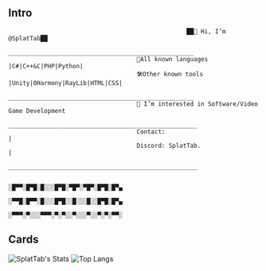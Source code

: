 ## Intro
                                                      ██👋 Hi, I’m @SplatTab██
                                        ____________________________________________________
                                        📝All known languages |C#|C++&C|PHP|Python|           
                                        🛠️Other known tools |Unity|0Harmony|RayLib|HTML|CSS|
                                        ____________________________________________________
                                        👀 I’m interested in Software/Video Game Development
                                        _____________________________________________________
                                        Contact:                                            |
                                        Discord: SplatTab.                                  |
                                        _____________________________________________________                        
                                                                                             
                                                    ░█▀▀░█▀█░█░░░█▀█░▀█▀░▀█▀░█▀█░█▀▄
                                                    ░▀▀█░█▀▀░█░░░█▀█░░█░░░█░░█▀█░█▀▄
                                                    ░▀▀▀░▀░░░▀▀▀░▀░▀░░▀░░░▀░░▀░▀░▀▀░
                                                    
## Cards
 
 ![SplatTab's Stats](https://github-readme-stats.vercel.app/api?username=splattab&show_icons=true&theme=dark)
 ![Top Langs](https://github-readme-stats.vercel.app/api/top-langs/?username=splattab&theme=dark&layout=compact&langs_count=10)
  
